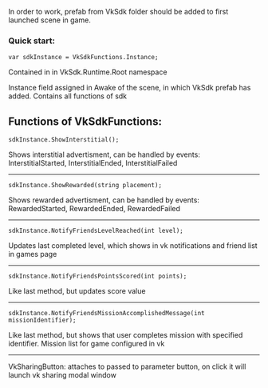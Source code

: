 In order to work, prefab from VkSdk folder should be added to first launched scene in game.

### Quick start:

```
var sdkInstance = VkSdkFunctions.Instance; 
```
Contained in in VkSdk.Runtime.Root namespace

Instance field assigned in Awake of the scene, in which VkSdk prefab has added. Contains all functions of sdk


Functions of VkSdkFunctions:
---------------
```
sdkInstance.ShowInterstitial();
```
Shows interstitial advertisment, can be handled by events: InterstitialStarted, InterstitialEnded, InterstitialFailed

---------------
```
sdkInstance.ShowRewarded(string placement);
```
Shows rewarded advertisment, can be handled by events: RewardedStarted, RewardedEnded, RewardedFailed

---------------

```
sdkInstance.NotifyFriendsLevelReached(int level);
```
Updates last completed level, which shows in vk notifications and friend list in games page

---------------

```
sdkInstance.NotifyFriendsPointsScored(int points);
```
Like last method, but updates score value

----------------

```
sdkInstance.NotifyFriendsMissionAccomplishedMessage(int missionIdentifier);
```
Like last method, but shows that user completes mission with specified identifier. Mission list for game configured in vk

----------------

VkSharingButton: attaches to passed to parameter button, on click it will launch vk sharing modal window
